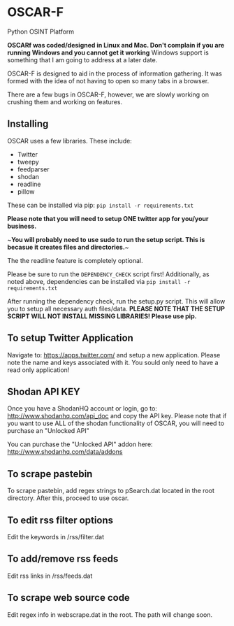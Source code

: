 OSCAR-F
=======

Python OSINT Platform

**OSCARf was coded/designed in Linux and Mac. Don't complain if you are running Windows and you cannot get it working**
Windows support is something that I am going to address at a later date.

OSCAR-F is designed to aid in the process of information gathering. It was formed with the idea of not having to open
so many tabs in a browser.

There are a few bugs in OSCAR-F, however, we are slowly working on crushing them and working on features.

## Installing

OSCAR uses a few libraries. These include:

- Twitter
- tweepy
- feedparser
- shodan
- readline
- pillow

These can be installed via pip: `pip install -r requirements.txt`

**Please note that you will need to setup ONE twitter app for you/your business.**

~**You will probably need to use sudo to run the setup script. This is becasue it creates files and directories.**~

The the readline feature is completely optional.

Please be sure to run the `DEPENDENCY_CHECK` script first! Additionally, as noted above,  dependencies can be installed via `pip install -r requirements.txt`

After running the dependency check, run the setup.py script. This will allow you to setup all necessary auth files/data.
**PLEASE NOTE THAT THE SETUP SCRIPT WILL NOT INSTALL MISSING LIBRARIES! Please use pip.**

## To setup Twitter Application

Navigate to: https://apps.twitter.com/ and setup a new application. Please note the name and keys associated with it. 
You sould only need to have a read only application!

## Shodan API KEY

Once you have a ShodanHQ account or login, go to: http://www.shodanhq.com/api_doc and copy the API key. Please note that if you want to use ALL of the shodan functionality of OSCAR, you will need to purchase an "Unlocked API" 

You can purchase the "Unlocked API" addon here: http://www.shodanhq.com/data/addons

## To scrape pastebin

To scrape pastebin, add regex strings to pSearch.dat located in the root directory. After this, proceed to use oscar.

## To edit rss filter options

Edit the keywords in /rss/filter.dat

## To add/remove rss feeds

Edit rss links in /rss/feeds.dat

## To scrape web source code

Edit regex info in webscrape.dat in the root. The path will change soon. 
